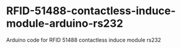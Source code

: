 # RFID-51488-contactless-induce-module-arduino-rs232
Arduino code for RFID 51488 contactless induce module rs232
